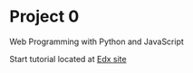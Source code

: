 # Project 0

Web Programming with Python and JavaScript


Start tutorial located at
[Edx site](https://courses.edx.org/courses/course-v1:HarvardX+CS50W+Web/courseware/)

